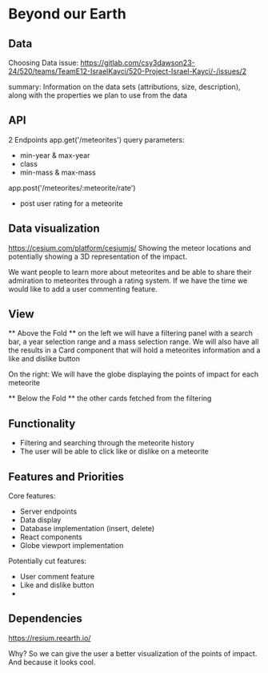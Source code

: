 # Beyond our Earth

## Data
Choosing Data issue: https://gitlab.com/csy3dawson23-24/520/teams/TeamE12-IsraelKayci/520-Project-Israel-Kayci/-/issues/2

summary: Information on the data sets (attributions, size, description), along with the properties we plan to use from the data

## API
2 Endpoints 
app.get('/meteorites')
query parameters:
- min-year & max-year
- class
- min-mass & max-mass

app.post('/meteorites/:meteorite/rate')
- post user rating for a meteorite

## Data visualization
https://cesium.com/platform/cesiumjs/
Showing the meteor locations and potentially showing a 3D representation of the impact.

We want people to learn more about meteorites and be able to share their admiration to meteorites through a rating system. 
If we have the time we would like to add a user commenting feature.

## View
** Above the Fold ** 
on the left we will have a filtering panel with a search bar, a year selection range and a mass selection range.
We will also have all the results in a Card component that will hold a meteorites information and a like and dislike button

On the right: We will have the globe displaying the points of impact for each meteorite 

** Below the Fold **
the other cards fetched from the filtering

## Functionality
- Filtering and searching through the meteorite history
- The user will be able to click like or dislike on a meteorite 

## Features and Priorities
Core features: 
- Server endpoints
- Data display
- Database implementation (insert, delete)
- React components
- Globe viewport implementation

Potentially cut features:
- User comment feature 
- Like and dislike button
- 

## Dependencies
https://resium.reearth.io/

Why? So we can give the user a better visualization of the points of impact. 
And because it looks cool.

